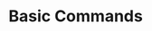 # Basic Commands

<!-- Overview of basic commands and tools that users need to know. Include command syntax, common parameters, and simple examples. Focus on the most frequently used commands. -->


